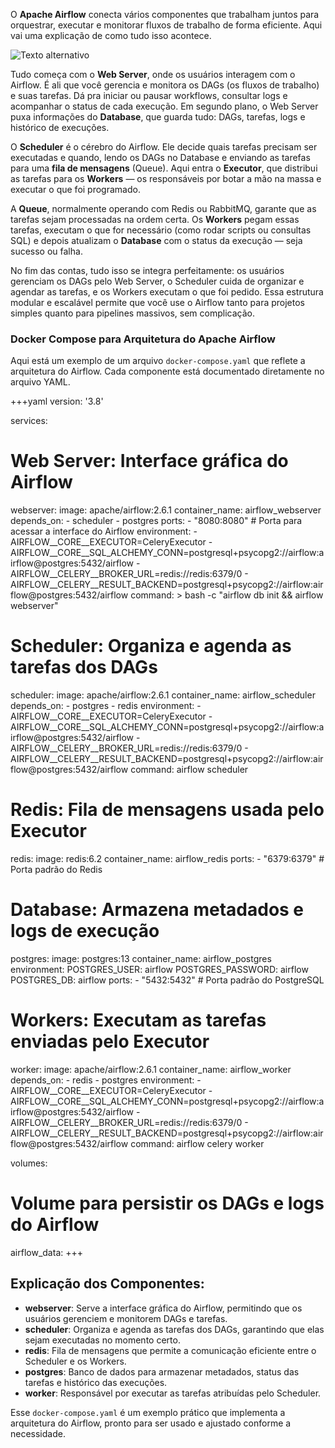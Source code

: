 O **Apache Airflow** conecta vários componentes que trabalham juntos para orquestrar, executar e monitorar fluxos de trabalho de forma eficiente. Aqui vai uma explicação de como tudo isso acontece.

![Texto alternativo](URL-da-imagem "Título opcional")

Tudo começa com o **Web Server**, onde os usuários interagem com o Airflow. É ali que você gerencia e monitora os DAGs (os fluxos de trabalho) e suas tarefas. Dá pra iniciar ou pausar workflows, consultar logs e acompanhar o status de cada execução. Em segundo plano, o Web Server puxa informações do **Database**, que guarda tudo: DAGs, tarefas, logs e histórico de execuções.

O **Scheduler** é o cérebro do Airflow. Ele decide quais tarefas precisam ser executadas e quando, lendo os DAGs no Database e enviando as tarefas para uma **fila de mensagens** (Queue). Aqui entra o **Executor**, que distribui as tarefas para os **Workers** — os responsáveis por botar a mão na massa e executar o que foi programado.

A **Queue**, normalmente operando com Redis ou RabbitMQ, garante que as tarefas sejam processadas na ordem certa. Os **Workers** pegam essas tarefas, executam o que for necessário (como rodar scripts ou consultas SQL) e depois atualizam o **Database** com o status da execução — seja sucesso ou falha.

No fim das contas, tudo isso se integra perfeitamente: os usuários gerenciam os DAGs pelo Web Server, o Scheduler cuida de organizar e agendar as tarefas, e os Workers executam o que foi pedido. Essa estrutura modular e escalável permite que você use o Airflow tanto para projetos simples quanto para pipelines massivos, sem complicação.

### Docker Compose para Arquitetura do Apache Airflow

Aqui está um exemplo de um arquivo `docker-compose.yaml` que reflete a arquitetura do Airflow. Cada componente está documentado diretamente no arquivo YAML.

+++yaml
version: '3.8'

services:
  # Web Server: Interface gráfica do Airflow
  webserver:
    image: apache/airflow:2.6.1
    container_name: airflow_webserver
    depends_on:
      - scheduler
      - postgres
    ports:
      - "8080:8080"  # Porta para acessar a interface do Airflow
    environment:
      - AIRFLOW__CORE__EXECUTOR=CeleryExecutor
      - AIRFLOW__CORE__SQL_ALCHEMY_CONN=postgresql+psycopg2://airflow:airflow@postgres:5432/airflow
      - AIRFLOW__CELERY__BROKER_URL=redis://redis:6379/0
      - AIRFLOW__CELERY__RESULT_BACKEND=postgresql+psycopg2://airflow:airflow@postgres:5432/airflow
    command: >
      bash -c "airflow db init &&
               airflow webserver"

  # Scheduler: Organiza e agenda as tarefas dos DAGs
  scheduler:
    image: apache/airflow:2.6.1
    container_name: airflow_scheduler
    depends_on:
      - postgres
      - redis
    environment:
      - AIRFLOW__CORE__EXECUTOR=CeleryExecutor
      - AIRFLOW__CORE__SQL_ALCHEMY_CONN=postgresql+psycopg2://airflow:airflow@postgres:5432/airflow
      - AIRFLOW__CELERY__BROKER_URL=redis://redis:6379/0
      - AIRFLOW__CELERY__RESULT_BACKEND=postgresql+psycopg2://airflow:airflow@postgres:5432/airflow
    command: airflow scheduler

  # Redis: Fila de mensagens usada pelo Executor
  redis:
    image: redis:6.2
    container_name: airflow_redis
    ports:
      - "6379:6379"  # Porta padrão do Redis

  # Database: Armazena metadados e logs de execução
  postgres:
    image: postgres:13
    container_name: airflow_postgres
    environment:
      POSTGRES_USER: airflow
      POSTGRES_PASSWORD: airflow
      POSTGRES_DB: airflow
    ports:
      - "5432:5432"  # Porta padrão do PostgreSQL

  # Workers: Executam as tarefas enviadas pelo Executor
  worker:
    image: apache/airflow:2.6.1
    container_name: airflow_worker
    depends_on:
      - redis
      - postgres
    environment:
      - AIRFLOW__CORE__EXECUTOR=CeleryExecutor
      - AIRFLOW__CORE__SQL_ALCHEMY_CONN=postgresql+psycopg2://airflow:airflow@postgres:5432/airflow
      - AIRFLOW__CELERY__BROKER_URL=redis://redis:6379/0
      - AIRFLOW__CELERY__RESULT_BACKEND=postgresql+psycopg2://airflow:airflow@postgres:5432/airflow
    command: airflow celery worker

volumes:
  # Volume para persistir os DAGs e logs do Airflow
  airflow_data:
+++

## Explicação dos Componentes:
- **webserver**: Serve a interface gráfica do Airflow, permitindo que os usuários gerenciem e monitorem DAGs e tarefas.
- **scheduler**: Organiza e agenda as tarefas dos DAGs, garantindo que elas sejam executadas no momento certo.
- **redis**: Fila de mensagens que permite a comunicação eficiente entre o Scheduler e os Workers.
- **postgres**: Banco de dados para armazenar metadados, status das tarefas e histórico das execuções.
- **worker**: Responsável por executar as tarefas atribuídas pelo Scheduler.

Esse `docker-compose.yaml` é um exemplo prático que implementa a arquitetura do Airflow, pronto para ser usado e ajustado conforme a necessidade.
